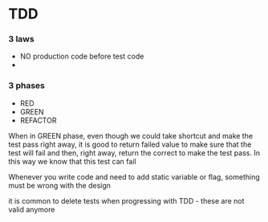 # TDD

### 3 laws

* NO production code before test code
*

### 3 phases

* RED
* GREEN
* REFACTOR

When in GREEN phase, even though we could take shortcut and make the test pass right away, it is good to return failed value to make sure that the test will fail and then, right away, return the correct to make the test pass. In this way we know that this test can fail

Whenever you write code and need to add static variable or flag, something must be wrong with the design

it is common to delete tests when progressing with TDD - these are not valid anymore


